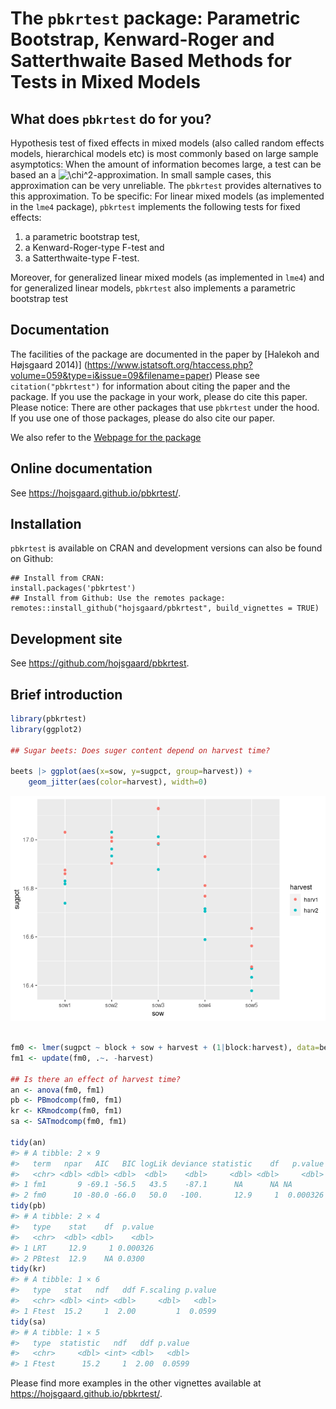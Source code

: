 The `pbkrtest` package: Parametric Bootstrap, Kenward-Roger and
Satterthwaite Based Methods for Tests in Mixed Models
================

<!-- README.md is generated from README.Rmd. Please edit only README.Rmd! -->

## What does `pbkrtest` do for you?

Hypothesis test of fixed effects in mixed models (also called random
effects models, hierarchical models etc) is most commonly based on large
sample asymptotics: When the amount of information becomes large, a test
can be based an a
![\\chi^2](https://latex.codecogs.com/png.image?%5Cdpi%7B110%7D&space;%5Cbg_white&space;%5Cchi%5E2
"\\chi^2")-approximation. In small sample cases, this approximation can
be very unreliable. The `pbkrtest` provides alternatives to this
approximation. To be specific: For linear mixed models (as implemented
in the `lme4` package), `pbkrtest` implements the following tests for
fixed effects:

1.  a parametric bootstrap test,
2.  a Kenward-Roger-type F-test and
3.  a Satterthwaite-type F-test.

Moreover, for generalized linear mixed models (as implemented in `lme4`)
and for generalized linear models, `pbkrtest` also implements a
parametric bootstrap test

## Documentation

The facilities of the package are documented in the paper by \[Halekoh
and Højsgaard 2014)\]
(<https://www.jstatsoft.org/htaccess.php?volume=059&type=i&issue=09&filename=paper>)
Please see `citation("pbkrtest")` for information about citing the paper
and the package. If you use the package in your work, please do cite
this paper. Please notice: There are other packages that use `pbkrtest`
under the hood. If you use one of those packages, please do also cite
our paper.

We also refer to the [Webpage for the
package](https://people.math.aau.dk/~sorenh/software/pbkrtest/index.html)

<!-- badges: 
[![R build status](https://github.com/hojsgaard/pbkrtest/workflows/R-CMD-check/badge.svg)](https://github.com/hojsgaard/pbkrtest/actions) 
[![codecov.io](https://codecov.io/gh/hojsgaard/dlmextra/branch/master/graphs/badge.svg)](https://codecov.io/gh/hojsgaard/dlmextra?branch=master)
badges: end -->

## Online documentation

See <https://hojsgaard.github.io/pbkrtest/>.

## Installation

`pbkrtest` is available on CRAN and development versions can also be
found on Github:

    ## Install from CRAN:
    install.packages('pbkrtest')
    ## Install from Github: Use the remotes package:
    remotes::install_github("hojsgaard/pbkrtest", build_vignettes = TRUE)

## Development site

See <https://github.com/hojsgaard/pbkrtest>.

## Brief introduction

``` r
library(pbkrtest)
library(ggplot2)

## Sugar beets: Does suger content depend on harvest time?

beets |> ggplot(aes(x=sow, y=sugpct, group=harvest)) +
    geom_jitter(aes(color=harvest), width=0)
```

![](README_files/figure-gfm/unnamed-chunk-2-1.png)<!-- -->

``` r

fm0 <- lmer(sugpct ~ block + sow + harvest + (1|block:harvest), data=beets)
fm1 <- update(fm0, .~. -harvest)

## Is there an effect of harvest time?
an <- anova(fm0, fm1)
pb <- PBmodcomp(fm0, fm1)
kr <- KRmodcomp(fm0, fm1)
sa <- SATmodcomp(fm0, fm1)

tidy(an)
#> # A tibble: 2 × 9
#>   term   npar   AIC   BIC logLik deviance statistic    df   p.value
#>   <chr> <dbl> <dbl> <dbl>  <dbl>    <dbl>     <dbl> <dbl>     <dbl>
#> 1 fm1       9 -69.1 -56.5   43.5    -87.1      NA      NA NA       
#> 2 fm0      10 -80.0 -66.0   50.0   -100.       12.9     1  0.000326
tidy(pb)
#> # A tibble: 2 × 4
#>   type    stat    df  p.value
#>   <chr>  <dbl> <dbl>    <dbl>
#> 1 LRT     12.9     1 0.000326
#> 2 PBtest  12.9    NA 0.0300
tidy(kr)
#> # A tibble: 1 × 6
#>   type   stat   ndf   ddf F.scaling p.value
#>   <chr> <dbl> <int> <dbl>     <dbl>   <dbl>
#> 1 Ftest  15.2     1  2.00         1  0.0599
tidy(sa)
#> # A tibble: 1 × 5
#>   type  statistic   ndf   ddf p.value
#>   <chr>     <dbl> <int> <dbl>   <dbl>
#> 1 Ftest      15.2     1  2.00  0.0599
```

Please find more examples in the other vignettes available at
<https://hojsgaard.github.io/pbkrtest/>.
